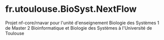 # fr.utoulouse.BioSyst.NextFlow
Projet nf-core/rnavar pour l'unité d'enseignement Biologie des Systèmes 1 de Master 2 Bioinformatique et Biologie des Systèmes à l'Université de Toulouse
